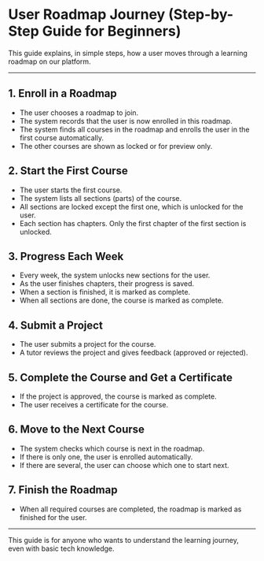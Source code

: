 # User Roadmap Journey (Step-by-Step Guide for Beginners)

This guide explains, in simple steps, how a user moves through a learning roadmap on our platform.

---

## 1. Enroll in a Roadmap
- The user chooses a roadmap to join.
- The system records that the user is now enrolled in this roadmap.
- The system finds all courses in the roadmap and enrolls the user in the first course automatically.
- The other courses are shown as locked or for preview only.

## 2. Start the First Course
- The user starts the first course.
- The system lists all sections (parts) of the course.
- All sections are locked except the first one, which is unlocked for the user.
- Each section has chapters. Only the first chapter of the first section is unlocked.

## 3. Progress Each Week
- Every week, the system unlocks new sections for the user.
- As the user finishes chapters, their progress is saved.
- When a section is finished, it is marked as complete.
- When all sections are done, the course is marked as complete.

## 4. Submit a Project
- The user submits a project for the course.
- A tutor reviews the project and gives feedback (approved or rejected).

## 5. Complete the Course and Get a Certificate
- If the project is approved, the course is marked as complete.
- The user receives a certificate for the course.

## 6. Move to the Next Course
- The system checks which course is next in the roadmap.
- If there is only one, the user is enrolled automatically.
- If there are several, the user can choose which one to start next.

## 7. Finish the Roadmap
- When all required courses are completed, the roadmap is marked as finished for the user.

---

This guide is for anyone who wants to understand the learning journey, even with basic tech knowledge.
